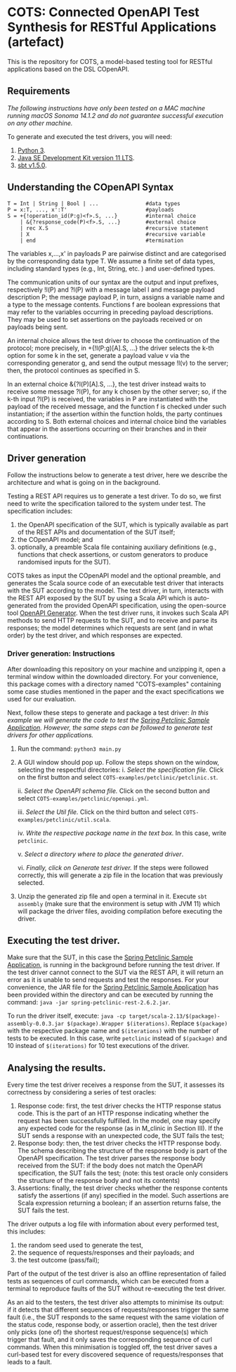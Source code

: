 # COTS: Connected OpenAPI Test Synthesis for RESTful Applications (artefact)
This is the repository for COTS, a model-based testing tool for RESTful applications based on the DSL COpenAPI.

## Requirements

*The following instructions have only been tested on a MAC machine running macOS Sonoma 14.1.2 and do not guarantee successful execution on any other machine.*

To generate and executed the test drivers, you will need:

1. [Python 3](https://www.python.org/downloads/).
2. [Java SE Development Kit version 11 LTS](https://www.oracle.com/java/technologies/javase/jdk11-archive-downloads.html).
3. [sbt v1.5.0](https://www.scala-sbt.org/download/).

## Understanding the COpenAPI Syntax

```
T = Int | String | Bool | ...               #data types
P = x:T, ..., x':T'                         #payloads
S = +{!operation_id(P:g)<f>.S, ...}         #internal choice 
    | &{?response_code(P)<f>.S, ...}        #external choice
    | rec X.S                               #recursive statement
    | X                                     #recursive variable
    | end                                   #termination
```

The variables x,...,x' in payloads P are pairwise distinct and are categorised by the corresponding data type T. We assume a finite set of data types, including standard types (e.g., Int, String, etc. ) and user-defined types.

The communication units of our syntax are the output and input prefixes, respectively !l(P) and ?l(P) with a message label l and message payload description P; the message payload P, in turn, assigns a variable name and a type to the message contents. Functions f are boolean expressions that may refer to the variables occurring in preceding payload descriptions. They may be used to set assertions on the payloads received or on payloads being sent.

An internal choice allows the test driver to choose the continuation of the protocol; more precisely, in +{!l(P:g)[A].S, ...} the driver selects the k-th option for some k in the set, generate a payload value v via the corresponding generator g, and send the output message !l(v) to the server; then, the protocol continues as specified in S.

In an external choice &{?l(P)[A].S, ...}, the test driver instead waits to receive some message ?l(P), for any k chosen by the other server; so, if the k-th input ?l(P) is received, the variables in P are instantiated with the payload of the received message, and the function f is checked under such instantiation; if the assertion within the function holds, the party continues according to S. Both external choices and internal choice bind the variables that appear in the assertions occurring on their branches and in their continuations.

## Driver generation

Follow the instructions below to generate a test driver, here we describe the architecture and what is going on in the background.

Testing a REST API requires us to generate a test driver. To do so, we first need to write the specification tailored to the system under test. The specification includes:

1. the OpenAPI specification of the SUT, which is typically available as part of the REST APIs and documentation of the SUT itself;
2. the COpenAPI model; and
3. optionally, a preamble Scala file containing auxiliary definitions (e.g., functions that check assertions, or custom generators to produce randomised inputs for the SUT).

COTS takes as input the COpenAPI model and the optional preamble, and generates the Scala source code of an executable test driver that interacts with the SUT according to the model. The test driver, in turn, interacts with the REST API exposed by the SUT by using a Scala API which is auto-generated from the provided OpenAPI specification, using the open-source tool [OpenAPI Generator](https://github.com/chrisbartoloburlo/openapi-generator). When the test driver runs, it invokes such Scala API methods to send HTTP requests to the SUT, and to receive and parse its responses; the model determines which requests are sent (and in what order) by the test driver, and which responses are expected.


### Driver generation: Instructions

After downloading this repository on your machine and unzipping it, open a terminal window within the downloaded directory. For your convenience, this package comes with a directory named "COTS-examples" containing some case studies mentioned in the paper and the exact specifications we used for our evaluation. 

Next, follow these steps to generate and package a test driver:
*In this example we will generate the code to test the [Spring Petclinic Sample Application](https://github.com/spring-petclinic/spring-petclinic-rest). However, the same steps can be followed to generate test drivers for other applications.*

1. Run the command: `python3 main.py`
2. A GUI window should pop up. Follow the steps shown on the window, selecting the respectful directories:
   i. *Select the specification file.* Click on the first button and select `COTS-examples/petclinic/petclinic.st`.

   ii. *Select the OpenAPI schema file.* Click on the second button and select `COTS-examples/petclinic/openapi.yml`.

   iii. *Select the Util file.* Click on the third button and select `COTS-examples/petclinic/util.scala`.

   iv. *Write the respective package name in the text box.* In this case, write `petclinic`.

   v. *Select a directory where to place the generated driver*.
   
   vi. *Finally, click on Generate test driver.* If the steps were followed correctly, this will generate a zip file in the location that was previously selected. 
3. Unzip the generated zip file and open a terminal in it. Execute `sbt assembly` (make sure that the environment is setup with JVM 11) which will package the driver files, avoiding compilation before executing the driver.


## Executing the test driver.

Make sure that the SUT, in this case the [Spring Petclinic Sample Application](https://github.com/spring-petclinic/spring-petclinic-rest), is running in the background before running the test driver. If the test driver cannot connect to the SUT via the REST API, it will return an error as it is unable to send requests and test the responses. For your convenience, the JAR file for the [Spring Petclinic Sample Application](https://github.com/spring-petclinic/spring-petclinic-rest) has been provided within the directory and can be executed by running the command: `java -jar spring-petclinic-rest-2.6.2.jar`.

To run the driver itself, execute: 
`java -cp target/scala-2.13/$(package)-assembly-0.0.3.jar $(package).Wrapper $(iterations)`. 
Replace `$(package)` with the respective package name and `$(iterations)` with the number of tests to be executed. In this case, write `petclinic` instead of `$(package)` and 10 instead of `$(iterations)` for 10 test executions of the driver.

## Analysing the results.

Every time the test driver receives a response from the SUT, it assesses its correctness by considering a series of test oracles:
1. Response code: first, the test driver checks the HTTP response status code. This is the part of an HTTP response indicating whether the request has been successfully fulfilled. In the model, one may specify any expected code for the response (as in M_clinic in Section III). If the SUT sends a response with an unexpected code, the SUT fails the test;
2. Response body: then, the test driver checks the HTTP response body. The schema describing the structure of the response body is part of the OpenAPI specification. The test driver parses the response body received from the SUT: if the body does not match the OpenAPI specification, the SUT fails the test; (note: this test oracle only considers the structure of the response body and not its contents)
3. Assertions: finally, the test driver checks whether the response contents satisfy the assertions (if any) specified in the model. Such assertions are Scala expression returning a boolean; if an assertion returns false, the SUT fails the test.


The driver outputs a log file with information about every performed test, this includes:
1. the random seed used to generate the test,
2. the sequence of requests/responses and their payloads; and
3. the test outcome (pass/fail);

Part of the output of the test driver is also an offline representation of failed tests as sequences of curl commands, which can be executed from a terminal to reproduce faults of the SUT without re-executing the test driver.

As an aid to the testers, the test driver also attempts to minimise its output: if it detects that different sequences of requests/responses trigger the same fault (i.e., the SUT responds to the same request with the same violation of the status code, response body, or assertion oracle), then the test driver only picks (one of) the shortest request/response sequence(s) which trigger that fault, and it only saves the corresponding sequence of curl commands. When this minimisation is toggled off, the test driver saves a curl-based test for every discovered sequence of requests/responses that leads to a fault.
